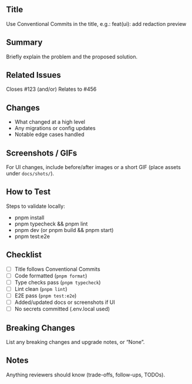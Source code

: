 ## Title

Use Conventional Commits in the title, e.g.:
feat(ui): add redaction preview

## Summary

Briefly explain the problem and the proposed solution.

## Related Issues

Closes #123 (and/or) Relates to #456

## Changes

- What changed at a high level
- Any migrations or config updates
- Notable edge cases handled

## Screenshots / GIFs

For UI changes, include before/after images or a short GIF (place assets under `docs/shots/`).

## How to Test

Steps to validate locally:
- pnpm install
- pnpm typecheck && pnpm lint
- pnpm dev (or pnpm build && pnpm start)
- pnpm test:e2e

## Checklist

- [ ] Title follows Conventional Commits
- [ ] Code formatted (`pnpm format`)
- [ ] Type checks pass (`pnpm typecheck`)
- [ ] Lint clean (`pnpm lint`)
- [ ] E2E pass (`pnpm test:e2e`)
- [ ] Added/updated docs or screenshots if UI
- [ ] No secrets committed (.env.local used)

## Breaking Changes

List any breaking changes and upgrade notes, or “None”.

## Notes

Anything reviewers should know (trade-offs, follow-ups, TODOs).


